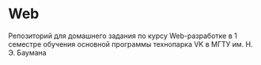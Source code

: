 # Web
Репозиторий для домашнего задания по курсу Web-разработке в 1 семестре обучения основной программы технопарка VK в МГТУ им. Н. Э. Баумана
